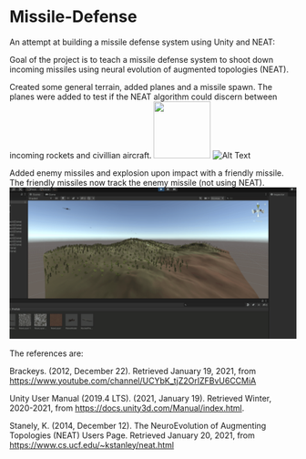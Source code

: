 # Missile-Defense

An attempt at building a missile defense system using Unity and NEAT:

Goal of the project is to teach a missile defense system to shoot down incoming missiles using neural evolution of augmented topologies (NEAT).


Created some general terrain, added planes and a missile spawn. The planes were added to test if the NEAT algorithm could discern between incoming rockets and civillian aircraft.
<img src="https://github.com/crumpl07/MissileDefense/blob/main/Video/MissileStuff_01.gif" width="100" height="100"/>
![Alt Text](https://github.com/crumpl07/MissileDefense/blob/main/Video/MissileStuff_01.gif)


Added enemy missiles and explosion upon impact with a friendly missile. The friendly missiles now track the enemy missile (not using NEAT).
![Alt Text](https://github.com/crumpl07/MissileDefense/blob/main/Video/MissileStuff_05.gif)

The references are: 

Brackeys. (2012, December 22). Retrieved January 19, 2021, from https://www.youtube.com/channel/UCYbK_tjZ2OrIZFBvU6CCMiA

Unity User Manual (2019.4 LTS). (2021, January 19). Retrieved Winter, 2020-2021, from https://docs.unity3d.com/Manual/index.html.

Stanely, K. (2014, December 12). The NeuroEvolution of Augmenting Topologies (NEAT) Users Page. Retrieved January 20, 2021, from https://www.cs.ucf.edu/~kstanley/neat.html
